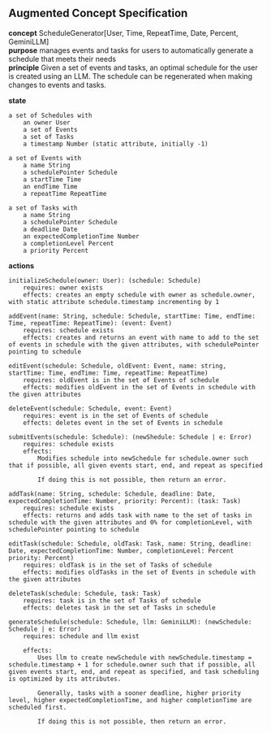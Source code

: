 ## Augmented Concept Specification

**concept** ScheduleGenerator[User, Time, RepeatTime, Date, Percent, GeminiLLM]\
**purpose** manages events and tasks for users to automatically generate a schedule that meets their needs\
**principle** Given a set of events and tasks, an optimal schedule for the user is created using an LLM. The schedule can be regenerated when making changes to events and tasks.

**state**

    a set of Schedules with
        an owner User
        a set of Events
        a set of Tasks
        a timestamp Number (static attribute, initially -1)

    a set of Events with
        a name String
        a schedulePointer Schedule
        a startTime Time
        an endTime Time
        a repeatTime RepeatTime

    a set of Tasks with
        a name String
        a schedulePointer Schedule
        a deadline Date
        an expectedCompletionTime Number
        a completionLevel Percent
        a priority Percent

**actions**

    initializeSchedule(owner: User): (schedule: Schedule)
        requires: owner exists
        effects: creates an empty schedule with owner as schedule.owner, with static attribute schedule.timestamp incrementing by 1

    addEvent(name: String, schedule: Schedule, startTime: Time, endTime: Time, repeatTime: RepeatTime): (event: Event)
        requires: schedule exists
        effects: creates and returns an event with name to add to the set of events in schedule with the given attributes, with schedulePointer pointing to schedule

    editEvent(schedule: Schedule, oldEvent: Event, name: string, startTime: Time, endTime: Time, repeatTime: RepeatTime)
        requires: oldEvent is in the set of Events of schedule
        effects: modifies oldEvent in the set of Events in schedule with the given attributes

    deleteEvent(schedule: Schedule, event: Event)
        requires: event is in the set of Events of schedule
        effects: deletes event in the set of Events in schedule

    submitEvents(schedule: Schedule): (newShedule: Schedule | e: Error)
        requires: schedule exists
        effects:
            Modifies schedule into newSchedule for schedule.owner such that if possible, all given events start, end, and repeat as specified

            If doing this is not possible, then return an error.

    addTask(name: String, schedule: Schedule, deadline: Date, expectedCompletionTime: Number, priority: Percent): (task: Task)
        requires: schedule exists
        effects: returns and adds task with name to the set of tasks in schedule with the given attributes and 0% for completionLevel, with schedulePointer pointing to schedule

    editTask(schedule: Schedule, oldTask: Task, name: String, deadline: Date, expectedCompletionTime: Number, completionLevel: Percent priority: Percent)
        requires: oldTask is in the set of Tasks of schedule
        effects: modifies oldTasks in the set of Events in schedule with the given attributes

    deleteTask(schedule: Schedule, task: Task)
        requires: task is in the set of Tasks of schedule
        effects: deletes task in the set of Tasks in schedule

    generateSchedule(schedule: Schedule, llm: GeminiLLM): (newSchedule: Schedule | e: Error)
        requires: schedule and llm exist

        effects:
            Uses llm to create newSchedule with newSchedule.timestamp = schedule.timestamp + 1 for schedule.owner such that if possible, all given events start, end, and repeat as specified, and task scheduling is optimized by its attributes.

            Generally, tasks with a sooner deadline, higher priority level, higher expectedCompletionTime, and higher completionTime are scheduled first.

            If doing this is not possible, then return an error.
